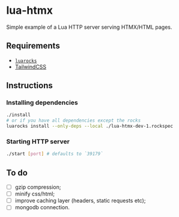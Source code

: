 # lua-htmx

Simple example of a Lua HTTP server serving HTMX/HTML pages.

## Requirements

- [`luarocks`](https://luarocks.org/#quick-start)
- [TailwindCSS](https://tailwindcss.com/docs/installation)

## Instructions

### Installing dependencies

```sh
./install
# or if you have all dependencies except the rocks
luarocks install --only-deps --local ./lua-htmx-dev-1.rockspec
```

### Starting HTTP server

```sh
./start [port] # defaults to `39179`
```

## To do

- [ ] gzip compression;
- [ ] minify css/html;
- [ ] improve caching layer (headers, static requests etc);
- [ ] mongodb connection.
